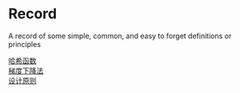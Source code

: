 # Record
A record of some simple, common, and easy to forget definitions or principles


[哈希函数](https://github.com/iuming/Record/blob/master/%E5%93%88%E5%B8%8C%E5%87%BD%E6%95%B0.md)               
[梯度下降法](https://github.com/iuming/Record/blob/master/%E6%A2%AF%E5%BA%A6%E4%B8%8B%E9%99%8D%E6%B3%95.md)             
[设计原则](https://github.com/iuming/Record/blob/master/%E8%AE%BE%E8%AE%A1%E5%8E%9F%E5%88%99.md)                     
